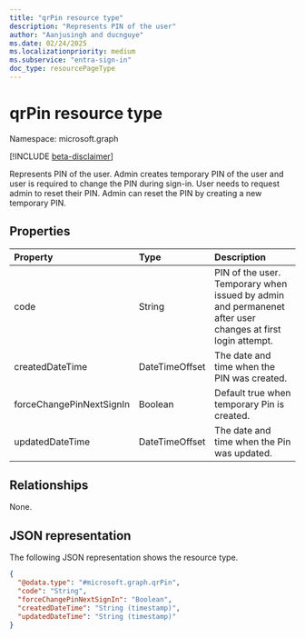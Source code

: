 ```yaml
---
title: "qrPin resource type"
description: "Represents PIN of the user"
author: "Aanjusingh and ducnguye"
ms.date: 02/24/2025
ms.localizationpriority: medium
ms.subservice: "entra-sign-in"
doc_type: resourcePageType
---
```


# qrPin resource type

Namespace: microsoft.graph

[!INCLUDE [beta-disclaimer](../../includes/beta-disclaimer.md)]

Represents PIN of the user. Admin creates temporary PIN of the user and user is required to change the PIN during sign-in. User needs to request admin to reset their PIN. Admin can reset the PIN by creating a new temporary PIN.

## Properties
|Property|Type|Description|
|:---|:---|:---|
|code|String|PIN of the user. Temporary when issued by admin and permanenet after user changes at first login attempt.|
|createdDateTime|DateTimeOffset|The date and time when the PIN was created.|
|forceChangePinNextSignIn|Boolean|Default true when temporary Pin is created. |
|updatedDateTime|DateTimeOffset|The date and time when the Pin was updated.|

## Relationships
None.

## JSON representation
The following JSON representation shows the resource type.
<!-- {
  "blockType": "resource",
  "keyProperty": "id",
  "@odata.type": "microsoft.graph.qrPin",
  "openType": false
}
-->
``` json
{
  "@odata.type": "#microsoft.graph.qrPin",
  "code": "String",
  "forceChangePinNextSignIn": "Boolean",
  "createdDateTime": "String (timestamp)",
  "updatedDateTime": "String (timestamp)"
}
```

